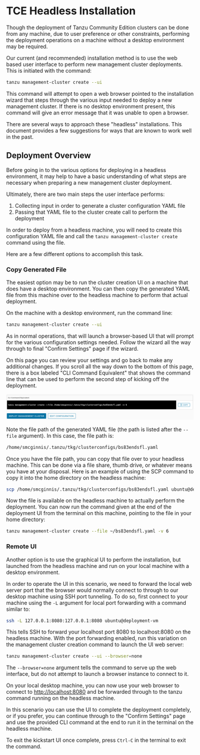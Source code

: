 # TCE Headless Installation

Though the deployment of Tanzu Community Edition clusters can be done from any
machine, due to user preference or other constraints, performing the deployment
operations on a machine without a desktop environment may be required.

Our current (and recommended) installation method is to use the web based user
interface to perform new management cluster deployments. This is initiated with
the command:

```sh
tanzu management-cluster create --ui
```

This command will attempt to open a web browser pointed to the installation
wizard that steps through the various input needed to deploy a new management
cluster. If there is no desktop environment present, this command will give an
error message that it was unable to open a browser.

There are several ways to approach these "headless" installations. This
document provides a few suggestions for ways that are known to work well in the
past.

## Deployment Overview

Before going in to the various options for deploying in a headless environment,
it may help to have a basic understanding of what steps are necessary when
preparing a new management cluster deployment.

Ultimately, there are two main steps the user interface performs:

1. Collecting input in order to generate a cluster configuration YAML file
1. Passing that YAML file to the cluster create call to perform the deployment

In order to deploy from a headless machine, you will need to create this
configuration YAML file and call the `tanzu management-cluster create` command
using the file.

Here are a few different options to accomplish this task.

### Copy Generated File

The easiest option may be to run the cluster creation UI on a machine that does
have a desktop environment. You can then copy the generated YAML file from this
machine over to the headless machine to perform that actual deployment.

On the machine with a desktop environment, run the command line:

```sh
tanzu management-cluster create --ui
```

As in normal operations, that will launch a browser-based UI that will prompt
for the various configuration settings needed. Follow the wizard all the way
through to final "Confirm Settings" page if the wizard.

On this page you can review your settings and go back to make any additional
changes. If you scroll all the way down to the bottom of this page, there is a
box labeled "CLI Command Equivalent" that shows the command line that can be
used to perform the second step of kicking off the deployment.

![cli command equivalent](../img/wizard-cli-command.png)

Note the file path of the generated YAML file (the path is listed after the
`--file` argument). In this case, the file path is:

```sh
/home/smcginnis/.tanzu/tkg/clusterconfigs/bs83endsfl.yaml
```

Once you have the file path, you can copy that file over to your headless
machine. This can be done via a file share, thumb drive, or whatever means you
have at your disposal. Here is an example of using the SCP command to copy it
into the home directory on the headless machine:

```sh
scp /home/smcginnis/.tanzu/tkg/clusterconfigs/bs83endsfl.yaml ubuntu@deployment-vm:~/
```

Now the file is available on the headless machine to actually perform the
deployment. You can now run the command given at the end of the deployment UI
from the terminal on this machine, pointing to the file in your home directory:

```sh
tanzu management-cluster create --file ~/bs83endsfl.yaml -v 6
```

### Remote UI

Another option is to use the graphical UI to perform the installation, but
launched from the headless machine and run on your local machine with a desktop
environment.

In order to operate the UI in this scenario, we need to forward the local web
server port that the browser would normally connect to through to our desktop
machine using SSH port tunneling. To do so, first connect to your machine using
the `-L` argument for local port forwarding with a command similar to:

```sh
ssh -L 127.0.0.1:8080:127.0.0.1:8080 ubuntu@deployment-vm
```

This tells SSH to forward your localhost port 8080 to localhost:8080 on the
headless machine. With the port forwarding enabled, run this variation on the
management cluster creation command to launch the UI web server:

```sh
tanzu management-cluster create --ui --browser=none
```

The `--browser=none` argument tells the command to serve up the web interface,
but do not attempt to launch a browser instance to connect to it.

On your local desktop machine, you can now use your web browser to connect to
[http://localhost:8080](http://localhost:8080) and be forwarded through to the
tanzu command running on the headless machine.

In this scenario you can use the UI to complete the deployment completely, or
if you prefer, you can continue through to the "Confirm Settings" page and use
the provided CLI command at the end to run it in the terminal on the headless
machine.

To exit the kickstart UI once complete, press `Ctrl-C` in the terminal to exit
the command.
